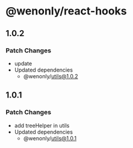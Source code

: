 # @wenonly/react-hooks

## 1.0.2

### Patch Changes

- update
- Updated dependencies
  - @wenonly/utils@1.0.2

## 1.0.1

### Patch Changes

- add treeHelper in utils
- Updated dependencies
  - @wenonly/utils@1.0.1
